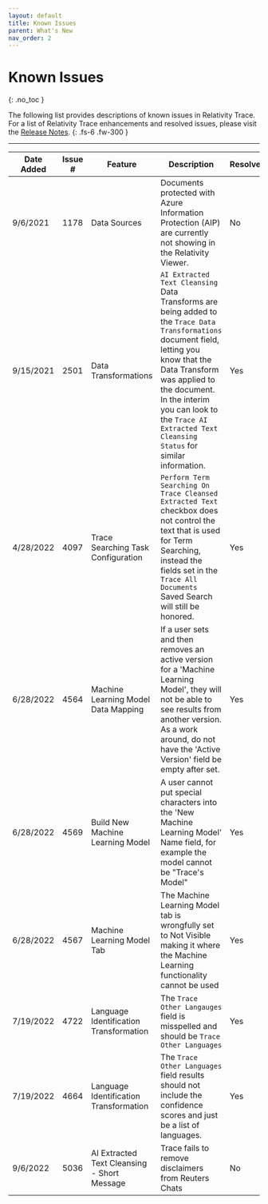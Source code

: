 ```yaml
---
layout: default
title: Known Issues
parent: What's New
nav_order: 2
---
```


# Known Issues
{: .no_toc }

The following list provides descriptions of known issues in Relativity Trace. For a list of Relativity Trace enhancements and resolved issues, please visit the [Release Notes](/release_notes.md).
{: .fs-6 .fw-300 }

---

| Date Added | Issue # | Feature      | Description                                                  | Resolved |
| ---------- | ------- | ------------ | ------------------------------------------------------------ | -------- |
| 9/6/2021   | 1178    | Data Sources | Documents protected with Azure Information Protection (AIP) are currently not showing in the Relativity Viewer. | No       |
| 9/15/2021  | 2501    | Data Transformations | `AI Extracted Text Cleansing` Data Transforms are being added to the `Trace Data Transformations` document field, letting you know that the Data Transform was applied to the document. In the interim you can look to the `Trace AI Extracted Text Cleansing Status` for similar information. | Yes |
| 4/28/2022  | 4097    | Trace Searching Task Configuration | `Perform Term Searching On Trace Cleansed Extracted Text` checkbox does not control the text that is used for Term Searching, instead the fields set in the `Trace All Documents` Saved Search will still be honored. | Yes |
| 6/28/2022  | 4564    | Machine Learning Model Data Mapping | If a user sets and then removes an active version for a 'Machine Learning Model', they will not be able to see results from another version. As a work around, do not have the 'Active Version' field be empty after set.| Yes |
| 6/28/2022  | 4569    | Build New Machine Learning Model | A user cannot put special characters into the 'New Machine Learning Model' Name field, for example the model cannot be "Trace's Model" | Yes |
| 6/28/2022  | 4567    | Machine Learning Model Tab | The Machine Learning Model tab is wrongfully set to Not Visible making it where the Machine Learning functionality cannot be used | Yes |
| 7/19/2022  | 4722    | Language Identification Transformation | The `Trace Other Langauges` field is misspelled and should be `Trace Other Languages` | Yes |
| 7/19/2022  | 4664    | Language Identification Transformation | The `Trace Other Languages` field results should not include the confidence scores and just be a list of languages. | Yes |
| 9/6/2022  | 5036    | AI Extracted Text Cleansing - Short Message | Trace fails to remove disclaimers from Reuters Chats | No |

